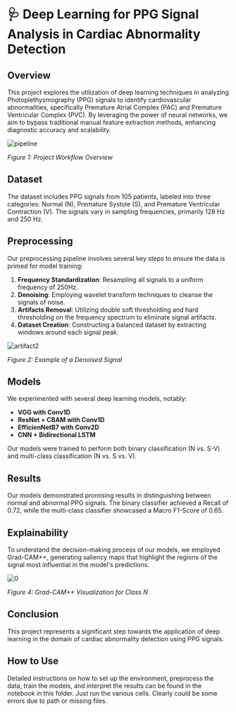 
# 🩺 Deep Learning for PPG Signal Analysis in Cardiac Abnormality Detection

## Overview

This project explores the utilization of deep learning techniques in analyzing Photoplethysmography (PPG) signals to identify cardiovascular abnormalities, specifically Premature Atrial Complex (PAC) and Premature Ventricular Complex (PVC). By leveraging the power of neural networks, we aim to bypass traditional manual feature extraction methods, enhancing diagnostic accuracy and scalability.

![pipeline](https://github.com/tombinic/PPGAnalysis/assets/91635053/eb2e1496-98ae-4f54-b503-3a8456d41da3)


*Figure 1: Project Workflow Overview*

## Dataset

The dataset includes PPG signals from 105 patients, labeled into three categories: Normal (N), Premature Systole (S), and Premature Ventricular Contraction (V). The signals vary in sampling frequencies, primarily 128 Hz and 250 Hz.

## Preprocessing

Our preprocessing pipeline involves several key steps to ensure the data is primed for model training:

1. **Frequency Standardization**: Resampling all signals to a uniform frequency of 250Hz.
2. **Denoising**: Employing wavelet transform techniques to cleanse the signals of noise.
3. **Artifacts Removal**: Utilizing double soft thresholding and hard thresholding on the frequency spectrum to eliminate signal artifacts.
4. **Dataset Creation**: Constructing a balanced dataset by extracting windows around each signal peak.

![artifact2](https://github.com/tombinic/PPGAnalysis/assets/91635053/c893b61c-b2f7-4365-94a1-773d56b24a20)


*Figure 2: Example of a Denoised Signal*

## Models

We experimented with several deep learning models, notably:

- **VGG with Conv1D**
- **ResNet + CBAM with Conv1D**
- **EfficienNetB7 with Conv2D**
- **CNN + Bidirectional LSTM**

Our models were trained to perform both binary classification (N vs. S-V) and multi-class classification (N vs. S vs. V).

## Results

Our models demonstrated promising results in distinguishing between normal and abnormal PPG signals. The binary classifier achieved a Recall of 0.72, while the multi-class classifier showcased a Macro F1-Score of 0.65.

## Explainability

To understand the decision-making process of our models, we employed Grad-CAM++, generating saliency maps that highlight the regions of the signal most influential in the model's predictions.

![0](https://github.com/tombinic/PPGAnalysis/assets/91635053/fbbc9d1a-4b13-49e8-8668-3937a7ed6d87)

*Figure 4: Grad-CAM++ Visualization for Class N*

## Conclusion

This project represents a significant step towards the application of deep learning in the domain of cardiac abnormality detection using PPG signals.

## How to Use

Detailed instructions on how to set up the environment, preprocess the data, train the models, and interpret the results can be found in the notebook in this folder. Just run the various cells.
Clearly could be some errors due to path or missing files.
